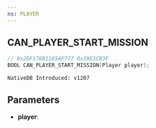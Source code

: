 ```yaml
---
ns: PLAYER
---
```

## CAN_PLAYER_START_MISSION

```c
// 0x2DF170B1185AF777 0x39E3CB3F
BOOL CAN_PLAYER_START_MISSION(Player player);
```

```
NativeDB Introduced: v1207
```

## Parameters
* **player**:

